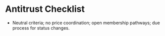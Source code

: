 # Antitrust Checklist
- Neutral criteria; no price coordination; open membership pathways; due process for status changes.
